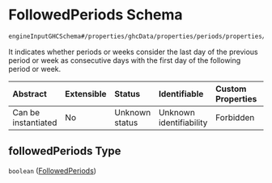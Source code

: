 # FollowedPeriods Schema

```txt
engineInputGHCSchema#/properties/ghcData/properties/periods/properties/followedPeriods
```

It indicates whether periods or weeks consider the last day of the previous period or week as consecutive days with the first day of the following period or week.

| Abstract            | Extensible | Status         | Identifiable            | Custom Properties | Additional Properties | Access Restrictions | Defined In                                                        |
| :------------------ | :--------- | :------------- | :---------------------- | :---------------- | :-------------------- | :------------------ | :---------------------------------------------------------------- |
| Can be instantiated | No         | Unknown status | Unknown identifiability | Forbidden         | Allowed               | none                | [ghc.schema.json*](../out/ghc.schema.json "open original schema") |

## followedPeriods Type

`boolean` ([FollowedPeriods](ghc-properties-ghcdata-properties-periods-properties-followedperiods.md))
